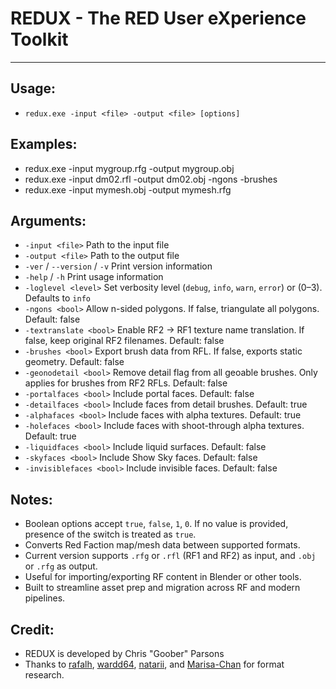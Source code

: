 ﻿# REDUX - The RED User eXperience Toolkit
------

Usage:
------
- `redux.exe -input <file> -output <file> [options]`

Examples:  
------
- redux.exe -input mygroup.rfg -output mygroup.obj
- redux.exe -input dm02.rfl -output dm02.obj -ngons -brushes
- redux.exe -input mymesh.obj -output mymesh.rfg
 
Arguments:
------
- `-input <file>`             Path to the input file
- `-output <file>`            Path to the output file
- `-ver` / `--version` / `-v` Print version information
- `-help` / `-h`              Print usage information
- `-loglevel <level>`         Set verbosity level (`debug`, `info`, `warn`, `error`) or (0–3). Defaults to `info`
- `-ngons <bool>`             Allow n-sided polygons. If false, triangulate all polygons. Default: false
- `-textranslate <bool>`      Enable RF2 → RF1 texture name translation. If false, keep original RF2 filenames. Default: false
- `-brushes <bool>`           Export brush data from RFL. If false, exports static geometry. Default: false
- `-geonodetail <bool>`       Remove detail flag from all geoable brushes. Only applies for brushes from RF2 RFLs. Default: false
- `-portalfaces <bool>`       Include portal faces. Default: false
- `-detailfaces <bool>`       Include faces from detail brushes. Default: true
- `-alphafaces <bool>`        Include faces with alpha textures. Default: true
- `-holefaces <bool>`         Include faces with shoot-through alpha textures. Default: true
- `-liquidfaces <bool>`       Include liquid surfaces. Default: false
- `-skyfaces <bool>`          Include Show Sky faces. Default: false
- `-invisiblefaces <bool>`    Include invisible faces. Default: false

Notes:  
------
- Boolean options accept `true`, `false`, `1`, `0`. If no value is provided, presence of the switch is treated as `true`.
- Converts Red Faction map/mesh data between supported formats.
- Current version supports `.rfg` or `.rfl` (RF1 and RF2) as input, and `.obj` or `.rfg` as output.
- Useful for importing/exporting RF content in Blender or other tools.
- Built to streamline asset prep and migration across RF and modern pipelines.

Credit:  
------
- REDUX is developed by Chris "Goober" Parsons
- Thanks to [rafalh](https://github.com/rafalh/rf-reversed), [wardd64](https://github.com/wardd64/UnityFaction), [natarii](https://github.com/natarii), and [Marisa-Chan](https://github.com/Marisa-Chan/RF2_rfl_rfc) for format research.
